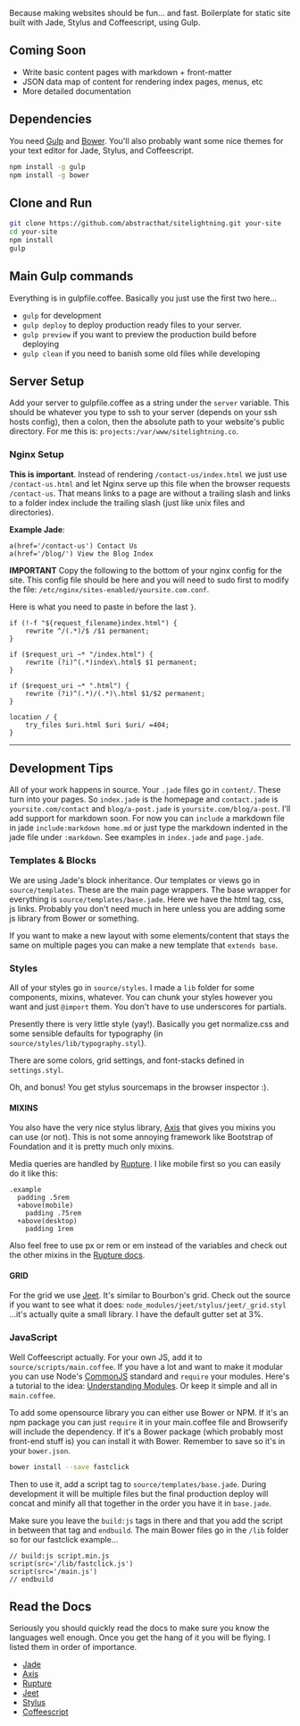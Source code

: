 Because making websites should be fun... and fast. Boilerplate for static site built with Jade, Stylus and Coffeescript, using Gulp.

## Coming Soon
- Write basic content pages with markdown + front-matter
- JSON data map of content for rendering index pages, menus, etc
- More detailed documentation

## Dependencies
You need [Gulp](http://gulpjs.com/) and [Bower](http://bower.io/). You'll also probably want some nice themes for your text editor for Jade, Stylus, and Coffeescript.

```bash
npm install -g gulp
npm install -g bower
```

## Clone and Run

```bash
git clone https://github.com/abstracthat/sitelightning.git your-site
cd your-site
npm install
gulp
```

## Main Gulp commands
Everything is in gulpfile.coffee. Basically you just use the first two here...

- `gulp` for development
- `gulp deploy` to deploy production ready files to your server.
- `gulp preview` if you want to preview the production build before deploying
- `gulp clean` if you need to banish some old files while developing

## Server Setup
Add your server to gulpfile.coffee as a string under the `server` variable. This should be whatever you type to ssh to your server (depends on your ssh hosts config), then a colon, then the absolute path to your website's public directory. For me this is: `projects:/var/www/sitelightning.co`.

### Nginx Setup
**This is important**. Instead of rendering `/contact-us/index.html` we just use `/contact-us.html` and let Nginx serve up this file when the browser requests `/contact-us`. That means links to a page are without a trailing slash and links to a folder index include the trailing slash (just like unix files and directories).

**Example Jade**:

```jade
a(href='/contact-us') Contact Us
a(href='/blog/') View the Blog Index
```

**IMPORTANT**
Copy the following to the bottom of your nginx config for the site. This config file should be here and you will need to sudo first to modify the file: `/etc/nginx/sites-enabled/yoursite.com.conf`.

Here is what you need to paste in before the last `}`.

```
if (!-f "${request_filename}index.html") {
    rewrite ^/(.*)/$ /$1 permanent;
}

if ($request_uri ~* "/index.html") {
    rewrite (?i)^(.*)index\.html$ $1 permanent;
}

if ($request_uri ~* ".html") {
    rewrite (?i)^(.*)/(.*)\.html $1/$2 permanent;
}

location / {
    try_files $uri.html $uri $uri/ =404;
}
```

---

## Development Tips
All of your work happens in source. Your `.jade` files go in `content/`. These turn into your pages. So `index.jade` is the homepage and `contact.jade` is `yoursite.com/contact` and `blog/a-post.jade` is `yoursite.com/blog/a-post`. I'll add support for markdown soon. For now you can `include` a markdown file in jade `include:markdown home.md` or just type the markdown indented in the jade file under `:markdown`. See examples in `index.jade` and `page.jade`.

### Templates & Blocks
We are using Jade's block inheritance. Our templates or views go in `source/templates`. These are the main page wrappers. The base wrapper for everything is `source/templates/base.jade`. Here we have the html tag, css, js links. Probably you don't need much in here unless you are adding some js library from Bower or something.

If you want to make a new layout with some elements/content that stays the same on multiple pages you can make a new template that `extends base`.

### Styles
All of your styles go in `source/styles`. I made a `lib` folder for some components, mixins, whatever. You can chunk your styles however you want and just `@import` them. You don't have to use underscores for partials.

Presently there is very little style (yay!). Basically you get normalize.css and some sensible defaults for typography (in `source/styles/lib/typography.styl`).

There are some colors, grid settings, and font-stacks defined in `settings.styl`.

Oh, and bonus! You get stylus sourcemaps in the browser inspector :).

#### MIXINS
You also have the very nice stylus library, [Axis](http://axis.netlify.com/) that gives you mixins you can use (or not). This is not some annoying framework like Bootstrap of Foundation and it is pretty much only mixins.

Media queries are handled by [Rupture](http://jenius.github.io/rupture/). I like mobile first so you can easily do it like this:

```stylus
.example
  padding .5rem
  +above(mobile)
    padding .75rem
  +above(desktop)
    padding 1rem
```

Also feel free to use px or rem or em instead of the variables and check out the other mixins in the [Rupture docs](http://jenius.github.io/rupture/).

#### GRID
For the grid we use [Jeet](http://jeet.gs/). It's similar to Bourbon's grid. Check out the source if you want to see what it does: `node_modules/jeet/stylus/jeet/_grid.styl` ...it's actually quite a small library. I have the default gutter set at 3%.

### JavaScript
Well Coffeescript actually. For your own JS, add it to `source/scripts/main.coffee`. If you have a lot and want to make it modular you can use Node's [CommonJS](http://wiki.commonjs.org/wiki/CommonJS) standard and `require` your modules. Here's a tutorial to the idea: [Understanding Modules](http://www.sitepoint.com/understanding-module-exports-exports-node-js/). Or keep it simple and all in `main.coffee`.

To add some opensource library you can either use Bower or NPM. If it's an npm package you can just `require` it in your main.coffee file and Browserify will include the dependency. If it's a Bower package (which probably most front-end stuff is) you can install it with Bower. Remember to save so it's in your `bower.json`.

```bash
bower install --save fastclick
```

Then to use it, add a script tag to `source/templates/base.jade`. During development it will be multiple files but the final production deploy will concat and minify all that together in the order you have it in `base.jade`.

Make sure you leave the `build:js` tags in there and that you add the script in between that tag and `endbuild`. The main Bower files go in the `/lib` folder so for our fastclick example...

```jade
// build:js script.min.js
script(src='/lib/fastclick.js')
script(src='/main.js')
// endbuild
```

## Read the Docs
Seriously you should quickly read the docs to make sure you know the languages well enough. Once you get the hang of it you will be flying. I listed them in order of importance.

- [Jade](http://jade-lang.com/reference)
- [Axis](http://axis.netlify.com/)
- [Rupture](http://jenius.github.io/rupture/)
- [Jeet](http://jeet.gs/)
- [Stylus](http://learnboost.github.io/stylus/)
- [Coffeescript](http://coffeescript.org/)
